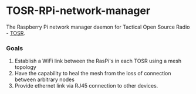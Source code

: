 # TOSR-RPi-network-manager
The Raspberry Pi network manager daemon for Tactical Open Source Radio - [TOSR](https://github.com/andrewmcdan/TOSR-main). 

### Goals
1. Establish a WiFi link between the RasPi's in each TOSR using a mesh topology
2. Have the capability to heal the mesh from the loss of connection between arbitrary nodes
3. Provide ethernet link via RJ45 connection to other devices. 
